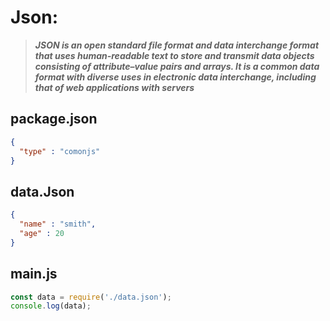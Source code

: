 # Json:

> ***JSON is an open standard file format and data interchange format that uses human-readable text to store and transmit data objects consisting of attribute–value pairs and arrays. It is a common data format with diverse uses in electronic data interchange, including that of web applications with servers***

## package.json
```json
{
  "type" : "comonjs"
}
```

## data.Json
```json
{
  "name" : "smith",
  "age" : 20
}
```

## main.js
```js
const data = require('./data.json');
console.log(data);
```